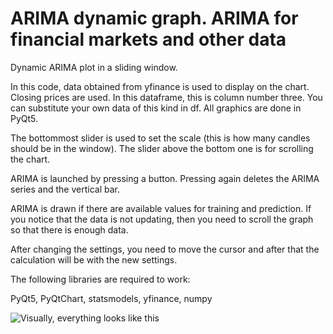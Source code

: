 # ARIMA dynamic graph. ARIMA for financial markets and other data

Dynamic ARIMA plot in a sliding window.

In this code, data obtained from yfinance is used to display on the chart.
Closing prices are used. In this dataframe, this is column number three. You can substitute your own data of this kind in df. All graphics are done in PyQt5.

The bottommost slider is used to set the scale (this is how many candles should be in the window). The slider above the bottom one is for scrolling the chart.

ARIMA is launched by pressing a button. Pressing again deletes the ARIMA series and the vertical bar.

ARIMA is drawn if there are available values for training and prediction. If you notice that the data is not updating, then you need to scroll the graph so that there is enough data.

After changing the settings, you need to move the cursor and after that the calculation will be with the new settings.

The following libraries are required to work: 

PyQt5, PyQtChart, statsmodels, yfinance, numpy

![Visually, everything looks like this](https://github.com/quant12345/Dynamic-ARIMA/blob/main/arima.gif)




